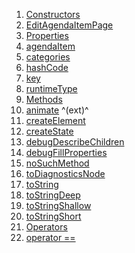 1.  [Constructors](views_after_auth_screens_events_edit_agenda_item_page/EditAgendaItemPage-class.html#constructors)
2.  [EditAgendaItemPage](views_after_auth_screens_events_edit_agenda_item_page/EditAgendaItemPage/EditAgendaItemPage.html)
3.  [Properties](views_after_auth_screens_events_edit_agenda_item_page/EditAgendaItemPage-class.html#instance-properties)
4.  [agendaItem](views_after_auth_screens_events_edit_agenda_item_page/EditAgendaItemPage/agendaItem.html)
5.  [categories](views_after_auth_screens_events_edit_agenda_item_page/EditAgendaItemPage/categories.html)
6.  [hashCode](https://api.flutter.dev/flutter/widgets/Widget/hashCode.html)
7.  [key](https://api.flutter.dev/flutter/widgets/Widget/key.html)
8.  [runtimeType](https://api.flutter.dev/flutter/dart-core/Object/runtimeType.html)
9.  [Methods](views_after_auth_screens_events_edit_agenda_item_page/EditAgendaItemPage-class.html#instance-methods)
10. [animate](https://pub.dev/documentation/flutter_animate/4.5.0/flutter_animate/AnimateWidgetExtensions/animate.html)
    ^(ext)^
11. [createElement](https://api.flutter.dev/flutter/widgets/StatefulWidget/createElement.html)
12. [createState](views_after_auth_screens_events_edit_agenda_item_page/EditAgendaItemPage/createState.html)
13. [debugDescribeChildren](https://api.flutter.dev/flutter/foundation/DiagnosticableTree/debugDescribeChildren.html)
14. [debugFillProperties](https://api.flutter.dev/flutter/widgets/Widget/debugFillProperties.html)
15. [noSuchMethod](https://api.flutter.dev/flutter/dart-core/Object/noSuchMethod.html)
16. [toDiagnosticsNode](https://api.flutter.dev/flutter/foundation/DiagnosticableTree/toDiagnosticsNode.html)
17. [toString](https://api.flutter.dev/flutter/foundation/Diagnosticable/toString.html)
18. [toStringDeep](https://api.flutter.dev/flutter/foundation/DiagnosticableTree/toStringDeep.html)
19. [toStringShallow](https://api.flutter.dev/flutter/foundation/DiagnosticableTree/toStringShallow.html)
20. [toStringShort](https://api.flutter.dev/flutter/widgets/Widget/toStringShort.html)
21. [Operators](views_after_auth_screens_events_edit_agenda_item_page/EditAgendaItemPage-class.html#operators)
22. [operator
    ==](https://api.flutter.dev/flutter/widgets/Widget/operator_equals.html)
